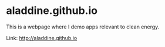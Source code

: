 # aladdine.github.io

This is a webpage where I demo apps relevant to clean energy. 

Link: http://aladdine.github.io  
